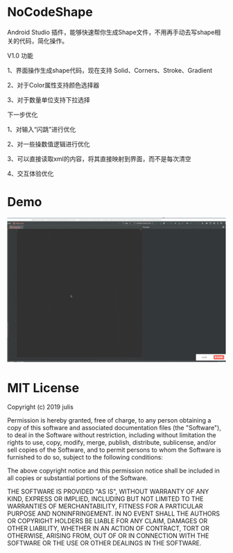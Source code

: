 # NoCodeShape
Android Studio 插件，能够快速帮你生成Shape文件，不用再手动去写shape相关的代码，简化操作。

V1.0 功能

1、界面操作生成shape代码，现在支持 Solid、Corners、Stroke、Gradient

2、对于Color属性支持颜色选择器

3、对于数量单位支持下拉选择




下一步优化

1、对输入“闪跳”进行优化

2、对一些操数值逻辑进行优化

3、可以直接读取xml的内容，将其直接映射到界面，而不是每次清空

4、交互体验优化

# Demo
 ![image]( https://github.com/VomPom/NoCodeShape/blob/master/demo.gif)


# MIT License

Copyright (c) 2019 julis

Permission is hereby granted, free of charge, to any person obtaining a copy
of this software and associated documentation files (the "Software"), to deal
in the Software without restriction, including without limitation the rights
to use, copy, modify, merge, publish, distribute, sublicense, and/or sell
copies of the Software, and to permit persons to whom the Software is
furnished to do so, subject to the following conditions:

The above copyright notice and this permission notice shall be included in all
copies or substantial portions of the Software.

THE SOFTWARE IS PROVIDED "AS IS", WITHOUT WARRANTY OF ANY KIND, EXPRESS OR
IMPLIED, INCLUDING BUT NOT LIMITED TO THE WARRANTIES OF MERCHANTABILITY,
FITNESS FOR A PARTICULAR PURPOSE AND NONINFRINGEMENT. IN NO EVENT SHALL THE
AUTHORS OR COPYRIGHT HOLDERS BE LIABLE FOR ANY CLAIM, DAMAGES OR OTHER
LIABILITY, WHETHER IN AN ACTION OF CONTRACT, TORT OR OTHERWISE, ARISING FROM,
OUT OF OR IN CONNECTION WITH THE SOFTWARE OR THE USE OR OTHER DEALINGS IN THE
SOFTWARE.
